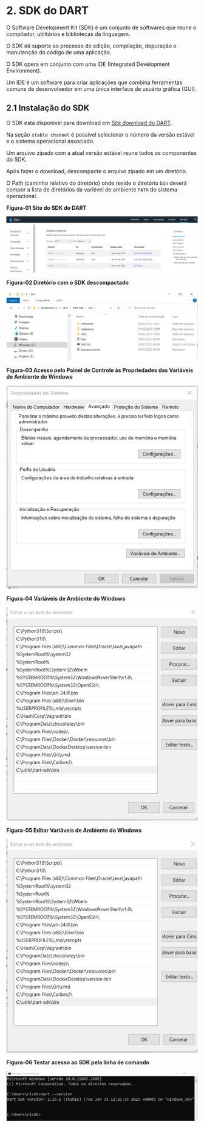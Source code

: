 # 2. SDK do DART #

>
O Software Development Kit (SDK) é um conjunto de softwares que reune o compilador, utilitários e bibliotecas da linguagem.
>
>
O SDK dá suporte ao processo de edição, compilação, depuração e manutenção do código de uma aplicação.
>
>
O SDK opera em conjunto com uma IDE (Integrated Development Environment). 
>
Um IDE é um software para criar aplicações que combina ferramentas comuns de 
desenvolvedor em uma única interface de usuário gráfica (GUI).
>

## 2.1 Instalação do SDK ##

>
O SDK está disponivel para download em [Site download do DART](https://dart.dev/get-dart/archive/).
>
>
Na seção `stable channel` é possível selecionar o número da versão estável e o sistema operacional 
associado.
>
Um arquivo zipado com a atual versão estável reune todos os componentes do SDK.
>
>
Após fazer o download, descompacte o arquivo zipado em um diretório. 
>
>
O Path (caminho relativo do diretório) onde reside o diretório `bin` deverá compor a lista 
de diretórios da variével de ambiente `PATH` do sistema operacional.
>
>
**Figura-01 Site do SDK do DART**
>
![SDK do Dart.](/98-figuras/02-instalacao/stable.png "SDK do Dart.")
>
**Figura-02 Diretório com o SDK descompactado**
>
>
![Diretório do SDK.](/98-figuras/02-instalacao/diretorio-sdk.png "Diretório do SDK do Dart.")
>
>
**Figura-03 Acesso pelo Painel de Controle às Propriedades das Variáveis de Ambiente do Windows**
>
>
![Painel de Controle acesso às Variavéis de Ambiente do Windows.](/98-figuras/02-instalacao/propriedades.png "Propriedades das Variáveis de Ambiente do Windows.")
>

>
**Figura-04 Variáveis de Ambiente do Windows**
>
>
![Edição de Variavéis de Ambiente do Windows.](/98-figuras/02-instalacao/editar-variavel-ambiente.png "Edição de Variáveis de Ambiente.")
>

>
**Figura-05 Editar Variáveis de Ambiente do Windows**
>
>
![Editar Variavéis de Ambiente do Windows.](/98-figuras/02-instalacao/editar-variavel-ambiente.png "Edição de Variáveis de Ambiente do Windows.")
>

>
**Figura-06 Testar acesso ao SDK pela linha de comando**
>
>
![Teste de acesso ao SDK do DAR.](/98-figuras/02-instalacao/teste-acesso-sdk.png "Teste de Acesso ao SDK.")
>